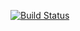 [![Build Status](https://travis-ci.org/alexpelan/huarte.svg?branch=master)](https://travis-ci.org/alexpelan/huarte)